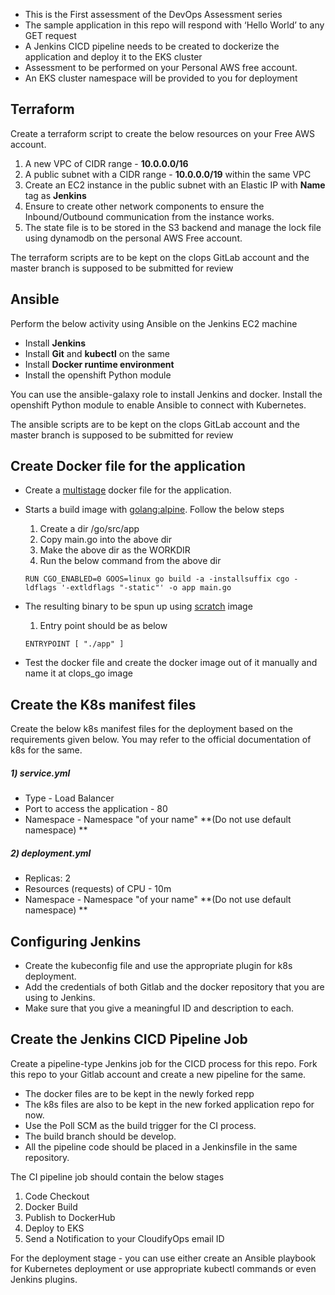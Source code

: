 * This is the First assessment of the DevOps Assessment series
* The sample application in this repo will respond with ‘Hello World’ to any GET request
* A Jenkins CICD pipeline needs to be created to dockerize the application and deploy it to the EKS cluster
* Assessment to be performed on your Personal AWS free account.
* An EKS cluster namespace will be provided to you for deployment

## Terraform

Create a terraform script to create the below resources on your Free AWS account.

1) A new VPC of CIDR range - **10.0.0.0/16**
2) A public subnet with a CIDR range - **10.0.0.0/19** within the same VPC 
3) Create an EC2 instance in the public subnet with an Elastic IP with **Name** tag as **Jenkins**
4) Ensure to create other network components to ensure the Inbound/Outbound communication from the instance works.
5) The state file is to be stored in the S3 backend and manage the lock file using dynamodb on the personal AWS Free account.

The terraform scripts are to be kept on the clops GitLab account and the master branch is supposed to be submitted for review 

## Ansible

Perform the below activity using Ansible on the Jenkins EC2 machine

* Install **Jenkins**
* Install **Git** and **kubectl** on the same
* Install **Docker runtime environment**
* Install the openshift Python module

You can use the ansible-galaxy role to install Jenkins and docker. Install the openshift Python module to enable Ansible to connect with Kubernetes.

The ansible scripts are to be kept on the clops GitLab account and the master branch is supposed to be submitted for review 

## Create Docker file for the application

* Create a [multistage](https://docs.docker.com/develop/develop-images/multistage-build/) docker file for the application.  
* Starts a build image with [golang:alpine](https://hub.docker.com/_/golang). Follow the below steps
    1) Create a dir /go/src/app
    2) Copy main.go into the above dir
    3) Make the above dir as the WORKDIR
    4) Run the below command from the above dir

    ```RUN CGO_ENABLED=0 GOOS=linux go build -a -installsuffix cgo -ldflags '-extldflags "-static"' -o app main.go ```
* The resulting binary to be spun up using [scratch](https://hub.docker.com/_/scratch/) image
    1) Entry point should be as below
    
    ```ENTRYPOINT [ "./app" ]```
* Test the docker file and create the docker image out of it manually and name it at clops_go image
## Create the K8s manifest files

Create the below k8s manifest files for the deployment based on the requirements given below. You may refer to the official documentation of k8s for the same.

##### 1) service.yml 
* Type - Load Balancer
* Port to access the application - 80
* Namespace - Namespace "of your name" **(Do not use default namespace) **

##### 2) deployment.yml 
* Replicas: 2
* Resources (requests) of CPU - 10m
* Namespace - Namespace "of your name" **(Do not use default namespace) **

## Configuring Jenkins

* Create the kubeconfig file and use the appropriate plugin for k8s deployment.
* Add the credentials of both Gitlab and the docker repository that you are using to Jenkins.
* Make sure that you give a meaningful ID and description to each.

## Create the Jenkins CICD Pipeline Job

Create a pipeline-type Jenkins job for the CICD process for this repo. Fork this repo to your Gitlab account and create a new pipeline for the same.

* The docker files are to be kept in the newly forked repp
* The k8s files are also to be kept in the new forked application repo for now.
* Use the Poll SCM as the build trigger for the CI process.
* The build branch should be develop.
* All the pipeline code should be placed in a Jenkinsfile in the same repository.

The CI pipeline job should contain the below stages

1) Code Checkout
2) Docker Build
3) Publish to DockerHub
4) Deploy to EKS
5) Send a Notification to your CloudifyOps email ID

For the deployment stage - you can use either create an Ansible playbook for Kubernetes deployment or use appropriate kubectl commands or even Jenkins plugins.
